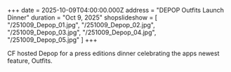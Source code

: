 +++
date = 2025-10-09T04:00:00.000Z
address = "DEPOP Outfits Launch Dinner"
duration = "Oct 9, 2025"
shopslideshow = [
  "/251009_Depop_01.jpg",
  "/251009_Depop_02.jpg",
  "/251009_Depop_03.jpg",
  "/251009_Depop_04.jpg",
  "/251009_Depop_05.jpg"
]
+++

CF hosted Depop for a press editions dinner celebrating the apps newest feature, Outfits.
